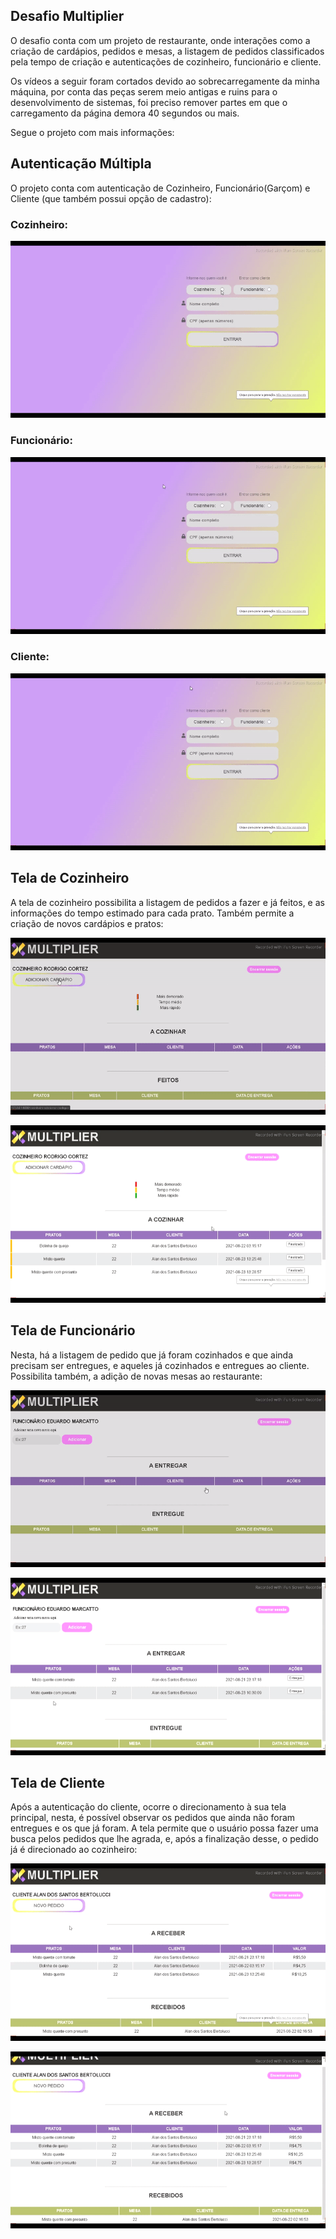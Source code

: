 ## Desafio Multiplier

O desafio conta com um projeto de restaurante, onde interações como a criação de cardápios, pedidos e mesas, a listagem de pedidos classificados pela tempo de criação e autenticações de cozinheiro, funcionário e cliente.

Os vídeos a seguir foram cortados devido ao sobrecarregamente da minha máquina, por conta das peças serem meio antigas e ruins para o desenvolvimento de sistemas, foi preciso remover partes em que o carregamento da página demora 40 segundos ou mais.

Segue o projeto com mais informações: 


## Autenticação Múltipla

O projeto conta com autenticação de Cozinheiro, Funcionário(Garçom) e Cliente (que também possui opção de cadastro):

### Cozinheiro:

![Cookier Authentication](https://github.com/bertolucci-alan/multiplier_readme/blob/master/htdocs/projects/multiplier-readme/readme/cookierAuthentication.gif.gif)


### Funcionário:

![Employee Authentication](https://github.com/bertolucci-alan/multiplier_readme/blob/master/htdocs/projects/multiplier-readme/readme/employeeAuthentication.gif.gif)

### Cliente:

![Client Authentication](https://github.com/bertolucci-alan/multiplier_readme/blob/master/htdocs/projects/multiplier-readme/readme/clientAuthentication.gif.gif)


## Tela de Cozinheiro

A tela de cozinheiro possibilita a listagem de pedidos a fazer e já feitos, e as informações do tempo estimado para cada prato. Também permite a criação de novos cardápios e pratos:

![Cookier MenuRegister](https://github.com/bertolucci-alan/multiplier_readme/blob/master/htdocs/projects/multiplier-readme/readme/cookierMakeMenu.gif.gif)

![Cookier Cookied](https://github.com/bertolucci-alan/multiplier_readme/blob/master/htdocs/projects/multiplier-readme/readme/cookierCookied.git.gif)

## Tela de Funcionário

Nesta, há a listagem de pedido que já foram cozinhados e que ainda precisam ser entregues, e aqueles já cozinhados e entregues ao cliente. Possibilita também, a adição de novas mesas ao restaurante: 

![Employee RegisterTable](https://github.com/bertolucci-alan/multiplier_readme/blob/master/htdocs/projects/multiplier-readme/readme/employeeTableRegister.gif.gif)

![Employee Delivered](https://github.com/bertolucci-alan/multiplier_readme/blob/master/htdocs/projects/multiplier-readme/readme/employeeDelivered.gif.gif)

## Tela de Cliente

Após a autenticação do cliente, ocorre o direcionamento à sua tela principal, nesta, é possível observar os pedidos que ainda não foram entregues e os que já foram. A tela permite que o usuário possa fazer uma busca pelos pedidos que lhe agrada, e, após a finalização desse, o pedido já é direcionado ao cozinheiro:

![Client Order](https://github.com/bertolucci-alan/multiplier_readme/blob/master/htdocs/projects/multiplier-readme/readme/clientOrder.git.gif)

![Client Delivered](https://github.com/bertolucci-alan/multiplier_readme/blob/master/htdocs/projects/multiplier-readme/readme/clientDelivered.gif.gif)
